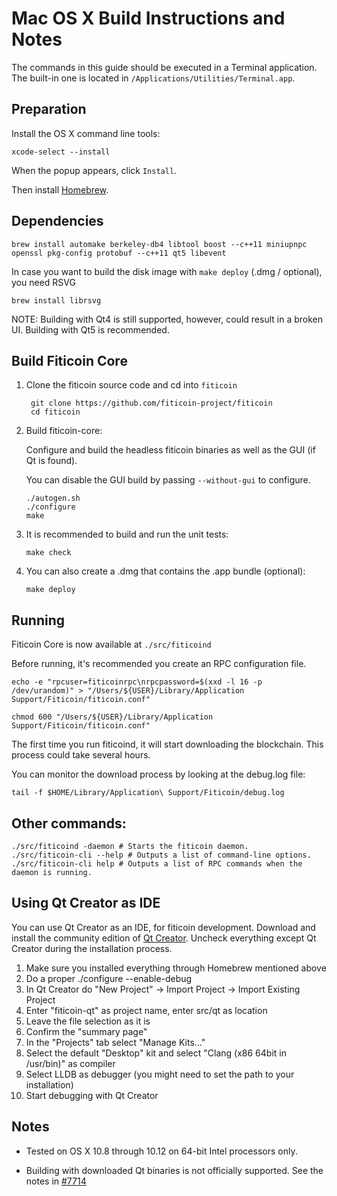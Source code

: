 Mac OS X Build Instructions and Notes
====================================
The commands in this guide should be executed in a Terminal application.
The built-in one is located in `/Applications/Utilities/Terminal.app`.

Preparation
-----------
Install the OS X command line tools:

`xcode-select --install`

When the popup appears, click `Install`.

Then install [Homebrew](http://brew.sh).

Dependencies
----------------------

    brew install automake berkeley-db4 libtool boost --c++11 miniupnpc openssl pkg-config protobuf --c++11 qt5 libevent

In case you want to build the disk image with `make deploy` (.dmg / optional), you need RSVG

    brew install librsvg

NOTE: Building with Qt4 is still supported, however, could result in a broken UI. Building with Qt5 is recommended.

Build Fiticoin Core
------------------------

1. Clone the fiticoin source code and cd into `fiticoin`

        git clone https://github.com/fiticoin-project/fiticoin
        cd fiticoin

2.  Build fiticoin-core:

    Configure and build the headless fiticoin binaries as well as the GUI (if Qt is found).

    You can disable the GUI build by passing `--without-gui` to configure.

        ./autogen.sh
        ./configure
        make

3.  It is recommended to build and run the unit tests:

        make check

4.  You can also create a .dmg that contains the .app bundle (optional):

        make deploy

Running
-------

Fiticoin Core is now available at `./src/fiticoind`

Before running, it's recommended you create an RPC configuration file.

    echo -e "rpcuser=fiticoinrpc\nrpcpassword=$(xxd -l 16 -p /dev/urandom)" > "/Users/${USER}/Library/Application Support/Fiticoin/fiticoin.conf"

    chmod 600 "/Users/${USER}/Library/Application Support/Fiticoin/fiticoin.conf"

The first time you run fiticoind, it will start downloading the blockchain. This process could take several hours.

You can monitor the download process by looking at the debug.log file:

    tail -f $HOME/Library/Application\ Support/Fiticoin/debug.log

Other commands:
-------

    ./src/fiticoind -daemon # Starts the fiticoin daemon.
    ./src/fiticoin-cli --help # Outputs a list of command-line options.
    ./src/fiticoin-cli help # Outputs a list of RPC commands when the daemon is running.

Using Qt Creator as IDE
------------------------
You can use Qt Creator as an IDE, for fiticoin development.
Download and install the community edition of [Qt Creator](https://www.qt.io/download/).
Uncheck everything except Qt Creator during the installation process.

1. Make sure you installed everything through Homebrew mentioned above
2. Do a proper ./configure --enable-debug
3. In Qt Creator do "New Project" -> Import Project -> Import Existing Project
4. Enter "fiticoin-qt" as project name, enter src/qt as location
5. Leave the file selection as it is
6. Confirm the "summary page"
7. In the "Projects" tab select "Manage Kits..."
8. Select the default "Desktop" kit and select "Clang (x86 64bit in /usr/bin)" as compiler
9. Select LLDB as debugger (you might need to set the path to your installation)
10. Start debugging with Qt Creator

Notes
-----

* Tested on OS X 10.8 through 10.12 on 64-bit Intel processors only.

* Building with downloaded Qt binaries is not officially supported. See the notes in [#7714](https://github.com/bitcoin/bitcoin/issues/7714)
